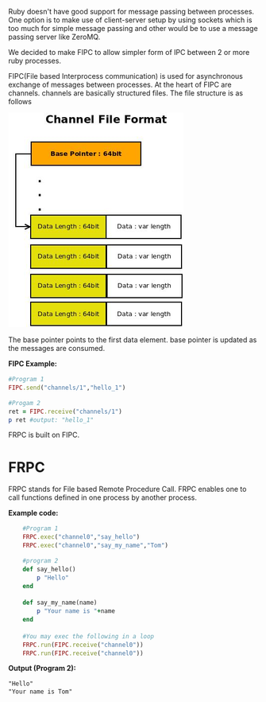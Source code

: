 
Ruby doesn't have good support for message passing between processes. One option is to make use of client-server setup by using sockets which is too much for simple message passing and other would be to use a message passing server like ZeroMQ.


We decided to make FIPC to allow simpler form of IPC between 2 or more ruby processes.

FIPC(File based Interprocess communication) is used for asynchronous exchange of messages between processes. 
At the heart of FIPC are channels. channels are basically structured files. The file structure is as follows

![file format](https://github.com/evnix/autoscaler-server/blob/master/lib/diagrams/FIPC.jpeg?raw=true)

The base pointer points to the first data element. base pointer is updated as the messages are consumed.

**FIPC Example:**
```ruby
#Program 1
FIPC.send("channels/1","hello_1")
```

```ruby
#Progam 2
ret = FIPC.receive("channels/1")
p ret #output: "hello_1"
```

FRPC is built on FIPC.

# FRPC
FRPC stands for File based Remote Procedure Call.
FRPC enables one to call functions defined in one process by another process.

**Example code:**
```ruby
    #Program 1
    FRPC.exec("channel0","say_hello")
    FRPC.exec("channel0","say_my_name","Tom")
```

```ruby
    #program 2
    def say_hello()
        p "Hello"
    end
    
    def say_my_name(name)
        p "Your name is "+name
    end
    
    #You may exec the following in a loop
    FRPC.run(FIPC.receive("channel0"))
    FRPC.run(FIPC.receive("channel0"))
```

**Output (Program 2):**
```
"Hello"
"Your name is Tom"
```

